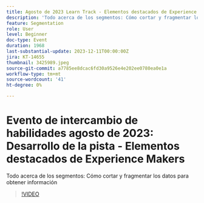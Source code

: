 ```yaml
---
title: Agosto de 2023 Learn Track - Elementos destacados de Experience Makers
description: 'Todo acerca de los segmentos: Cómo cortar y fragmentar los datos para obtener información'
feature: Segmentation
role: User
level: Beginner
doc-type: Event
duration: 1968
last-substantial-update: 2023-12-11T00:00:00Z
jira: KT-14655
thumbnail: 3425989.jpeg
source-git-commit: a7785ee8dcac6fd30a9526e4e202ee0780ea0e1a
workflow-type: tm+mt
source-wordcount: '41'
ht-degree: 0%

---
```



# Evento de intercambio de habilidades agosto de 2023: Desarrollo de la pista - Elementos destacados de Experience Makers

Todo acerca de los segmentos: Cómo cortar y fragmentar los datos para obtener información

>[!VIDEO](https://video.tv.adobe.com/v/3425989/?learn=on)
